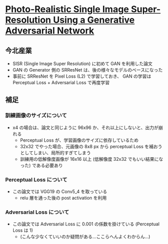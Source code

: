 # [Photo-Realistic Single Image Super-Resolution Using a Generative Adversarial Network](https://arxiv.org/abs/1609.04802)

## 今北産業

* SISR (Single Image Super Resolution) に初めて GAN を利用した論文
* GAN の Generator 側の SRResNet は、後の様々なモデルのベースになった
* 事前に SRResNet を Pixel Loss (L2) で学習しておき、 GAN の学習は Perceptual Loss + Adversarial Loss で再度学習

## 補足

### 訓練画像のサイズについて

* x4 の場合は、論文と同じように 96x96 か、それ以上にしないと、出力が崩れる
  * Perceptual Loss が、学習画像のサイズに依存しているため
  * 32x32 でやった場合、元画像の 8x8 px から perceptual Loss を補おうとしてしまい、局所的すぎてしまう
  * 訓練用の低解像度画像が 16x16 以上 (低解像度 32x32 でもいい結果になった) である必要あり

### Perceptual Loss について

* この論文では VGG19 の Conv5_4 を取っている
  * relu 層を通った後の post activation を利用

### Adversarial Loss について

* この論文では Adversarial Loss に 0.001 の係数を掛けている (Perceptual Loss は 1)
  * (こんな少なくていいのか疑問がある...ここらへんよくわからん...)


